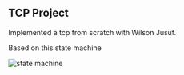 ## TCP Project

Implemented a tcp from scratch with Wilson Jusuf.

Based on this state machine

![state machine](/image/state_machine.png)

 